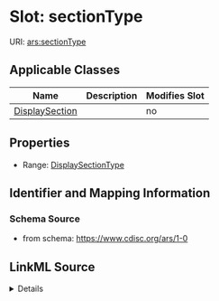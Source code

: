 # Slot: sectionType

URI: [ars:sectionType](https://www.cdisc.org/ars/1-0sectionType)



<!-- no inheritance hierarchy -->




## Applicable Classes

| Name | Description | Modifies Slot |
| --- | --- | --- |
[DisplaySection](DisplaySection.md) |  |  no  |







## Properties

* Range: [DisplaySectionType](DisplaySectionType.md)





## Identifier and Mapping Information







### Schema Source


* from schema: https://www.cdisc.org/ars/1-0




## LinkML Source

<details>
```yaml
name: sectionType
from_schema: https://www.cdisc.org/ars/1-0
rank: 1000
alias: sectionType
domain_of:
- DisplaySection
range: DisplaySectionType

```
</details>